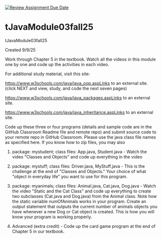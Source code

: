 [![Review Assignment Due Date](https://classroom.github.com/assets/deadline-readme-button-22041afd0340ce965d47ae6ef1cefeee28c7c493a6346c4f15d667ab976d596c.svg)](https://classroom.github.com/a/qAWyt2PH)
# tJavaModule03fall25
tJavaModule03fall25

Created 9/9/25

Work through Chapter 5 in the textbook. Watch all the videos in this module one by one and code up the activities in each video. 

For additional study material, visit this site:

https://www.w3schools.com/java/java_oop.aspLinks to an external site.  (click NEXT and view, study, and code the next seven pages)

https://www.w3schools.com/java/java_packages.aspLinks to an external site. 

https://www.w3schools.com/java/java_inheritance.aspLinks to an external site. 

Code up these three or four programs (details and sample code are in the GitHub Classroom Readme file and remote repo) and submit source code to your remote repo in GitHub Classroom. Please use the java class file names as specified here. If you know how to zip files, you may also 

1) package: mystudent; class files: App.java, Student.java - Watch the video "Classes and Objects" and code up everything in the video

2) package: mystuff; class files: Driver.java, MyStuff.java - This is the challenge at the end of "Classes and Objects." Your choice of what "object in everyday life" you want to use for this program. 

3) package: myanimals; class files: Animal.java, Cat.java, Dog.java - Watch the video "Static and the Cat Class" and code up everything to create two subclasses (Cat.java and Dog.java) from the Animal class. Note how the static variable numOfAnimals works in your program. Create an output statement that outputs the current number of animals objects you have whenever a new Dog or Cat object is created. This is how you will know your program is working properly.

4) Advanced (extra credit) - Code up the card game program at the end of Chapter 5 in our textbook.

